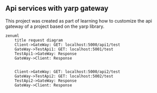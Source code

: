 ## Api services with yarp gateway

This project was created as part of learning how to customize the api gateway of a project based on the yarp library. 


```mermaid
zenuml
    title request diagram
    Client->GateWay: GET: localhost:5000/api1/test
    GateWay->TestApi1: GET: localhost:5001/test
    TestApi1->GateWay: Response
    GateWay->Client: Response
    
    
    Client->GateWay: GET: localhost:5000/api2/test
    GateWay->TestApi2: GET: localhost:5002/test
    TestApi2->GateWay: Response
    GateWay->Client: Response
```
